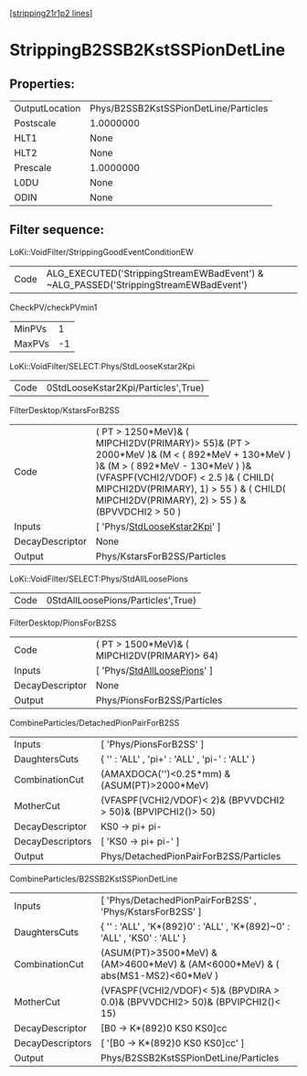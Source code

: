 [[stripping21r1p2 lines]](./stripping21r1p2-index)

# StrippingB2SSB2KstSSPionDetLine

## Properties:

|                |                                       |
|----------------|---------------------------------------|
| OutputLocation | Phys/B2SSB2KstSSPionDetLine/Particles |
| Postscale      | 1.0000000                             |
| HLT1           | None                                  |
| HLT2           | None                                  |
| Prescale       | 1.0000000                             |
| L0DU           | None                                  |
| ODIN           | None                                  |

## Filter sequence:

LoKi::VoidFilter/StrippingGoodEventConditionEW

|      |                                                                                      |
|------|--------------------------------------------------------------------------------------|
| Code | ALG_EXECUTED('StrippingStreamEWBadEvent') & ~ALG_PASSED('StrippingStreamEWBadEvent') |

CheckPV/checkPVmin1

|        |     |
|--------|-----|
| MinPVs | 1   |
| MaxPVs | -1  |

LoKi::VoidFilter/SELECT:Phys/StdLooseKstar2Kpi

|      |                                     |
|------|-------------------------------------|
| Code | 0StdLooseKstar2Kpi/Particles',True) |

FilterDesktop/KstarsForB2SS

|                 |                                                                                                                                                                                                                                                                            |
|-----------------|----------------------------------------------------------------------------------------------------------------------------------------------------------------------------------------------------------------------------------------------------------------------------|
| Code            | ( PT \> 1250\*MeV)& ( MIPCHI2DV(PRIMARY)\> 55)& (PT \> 2000\*MeV )& (M \< ( 892\*MeV + 130\*MeV ) )& (M \> ( 892\*MeV - 130\*MeV ) )& (VFASPF(VCHI2/VDOF) \< 2.5 )& ( CHILD( MIPCHI2DV(PRIMARY), 1) \> 55 ) & ( CHILD( MIPCHI2DV(PRIMARY), 2) \> 55 ) & (BPVVDCHI2 \> 50 ) |
| Inputs          | [ 'Phys/[StdLooseKstar2Kpi](./stripping21r1p2-commonparticles-stdloosekstar2kpi)' ]                                                                                                                                                                                      |
| DecayDescriptor | None                                                                                                                                                                                                                                                                       |
| Output          | Phys/KstarsForB2SS/Particles                                                                                                                                                                                                                                               |

LoKi::VoidFilter/SELECT:Phys/StdAllLoosePions

|      |                                    |
|------|------------------------------------|
| Code | 0StdAllLoosePions/Particles',True) |

FilterDesktop/PionsForB2SS

|                 |                                                                                     |
|-----------------|-------------------------------------------------------------------------------------|
| Code            | ( PT \> 1500\*MeV)& ( MIPCHI2DV(PRIMARY)\> 64)                                      |
| Inputs          | [ 'Phys/[StdAllLoosePions](./stripping21r1p2-commonparticles-stdallloosepions)' ] |
| DecayDescriptor | None                                                                                |
| Output          | Phys/PionsForB2SS/Particles                                                         |

CombineParticles/DetachedPionPairForB2SS

|                  |                                                                 |
|------------------|-----------------------------------------------------------------|
| Inputs           | [ 'Phys/PionsForB2SS' ]                                       |
| DaughtersCuts    | { '' : 'ALL' , 'pi+' : 'ALL' , 'pi-' : 'ALL' }                  |
| CombinationCut   | (AMAXDOCA('')\<0.25\*mm) &(ASUM(PT)\>2000\*MeV)                 |
| MotherCut        | (VFASPF(VCHI2/VDOF)\< 2)& (BPVVDCHI2 \> 50)& (BPVIPCHI2()\> 50) |
| DecayDescriptor  | KS0 -\> pi+ pi-                                                 |
| DecayDescriptors | [ 'KS0 -\> pi+ pi-' ]                                         |
| Output           | Phys/DetachedPionPairForB2SS/Particles                          |

CombineParticles/B2SSB2KstSSPionDetLine

|                  |                                                                                       |
|------------------|---------------------------------------------------------------------------------------|
| Inputs           | [ 'Phys/DetachedPionPairForB2SS' , 'Phys/KstarsForB2SS' ]                           |
| DaughtersCuts    | { '' : 'ALL' , 'K\*(892)0' : 'ALL' , 'K\*(892)~0' : 'ALL' , 'KS0' : 'ALL' }           |
| CombinationCut   | (ASUM(PT)\>3500\*MeV) & (AM\>4600\*MeV) & (AM\<6000\*MeV) & ( abs(MS1-MS2)\<60\*MeV ) |
| MotherCut        | (VFASPF(VCHI2/VDOF)\< 5)& (BPVDIRA \> 0.0)& (BPVVDCHI2\> 50)& (BPVIPCHI2()\< 15)      |
| DecayDescriptor  | [B0 -\> K\*(892)0 KS0 KS0]cc                                                        |
| DecayDescriptors | [ '[B0 -\> K\*(892)0 KS0 KS0]cc' ]                                                |
| Output           | Phys/B2SSB2KstSSPionDetLine/Particles                                                 |
